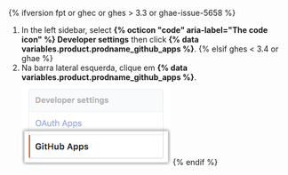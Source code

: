 {% ifversion fpt or ghec or ghes > 3.3 or ghae-issue-5658 %}
1. In the left sidebar, select **{% octicon "code" aria-label="The code icon" %} Developer settings** then click **{% data variables.product.prodname_github_apps %}**.
{% elsif ghes < 3.4 or ghae %}
1. Na barra lateral esquerda, clique em **{% data variables.product.prodname_github_apps %}**. ![{% data variables.product.prodname_github_apps %} settings](/assets/images/help/organizations/github-apps-settings-sidebar.png)
{% endif %}
